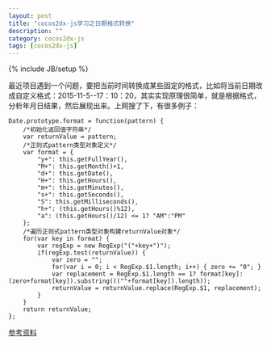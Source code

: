 ```yaml
---
layout: post
title: "cocos2dx-js学习之日期格式转换"
description: ""
category: cocos2dx-js
tags: [cocos2dx-js]
---
```

{% include JB/setup %}


最近项目遇到一个问题，要把当前时间转换成某些固定的格式，比如将当前日期改成自定义格式：2015-11-5--17：10：20，其实实现原理很简单，就是根据格式，分析年月日结果，然后展现出来。上网搜了下，有很多例子：


    Date.prototype.format = function(pattern) {
        /*初始化返回值字符串*/
        var returnValue = pattern;
        /*正则式pattern类型对象定义*/
        var format = {
            "y+": this.getFullYear(),
            "M+": this.getMonth()+1,
            "d+": this.getDate(),
            "H+": this.getHours(),
            "m+": this.getMinutes(),
            "s+": this.getSeconds(),
            "S": this.getMilliseconds(),
            "h+": (this.getHours()%12),
            "a": (this.getHours()/12) <= 1? "AM":"PM"
        };
        /*遍历正则式pattern类型对象构建returnValue对象*/
        for(var key in format) {
            var regExp = new RegExp("("+key+")");
            if(regExp.test(returnValue)) {
                var zero = "";
                for(var i = 0; i < RegExp.$1.length; i++) { zero += "0"; }
                var replacement = RegExp.$1.length == 1? format[key]:(zero+format[key]).substring(((""+format[key]).length));
                returnValue = returnValue.replace(RegExp.$1, replacement);
            }
        }
        return returnValue;
    };



[参考资料][1]


  [1]: http://hanqilong2006.blog.163.com/blog/static/34590531201371172839875/